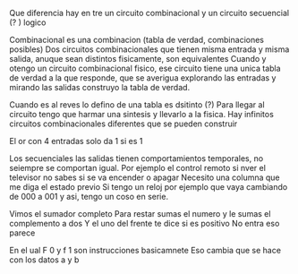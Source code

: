 Que diferencia hay en tre un circuito combinacional y un circuito secuencial (? ) logico

Combinacional es una combinacion (tabla de verdad, combinaciones posibles)
Dos circuitos combinacionales que tienen misma entrada y misma salida, anuque sean distintos fisicamente, son equivalentes
Cuando y otengo un circuito combinacional fisico, ese circuito tiene una unica tabla de verdad a la que responde, que se averigua explorando las entradas y mirando las salidas construyo la tabla de verdad.

Cuando es al reves lo defino de una tabla es dsitinto (?)
Para llegar al circuito tengo que harmar una sintesis y llevarlo a la fisica. Hay infinitos circuitos combinacionales diferentes que se pueden construir

El or con 4 entradas solo da 1 si es 1

Los secuenciales las salidas tienen comportamientos temporales, no seiempre se comportan igual.
Por ejemplo el control remoto si nver el televisor no sabes si se va encender o apagar
Necesito una columna que me diga el estado previo
Si tengo un reloj por ejemplo que vaya cambiando de 000 a 001 y asi, tengo un coso en serie.

Vimos el sumador completo
Para restar sumas el numero y  le sumas el complemento a dos
Y el uno del frente te dice si es positivo
No entra eso parece

En el ual
F 0 y f 1 son instrucciones basicamnete
Eso cambia que se hace con los datos a y b